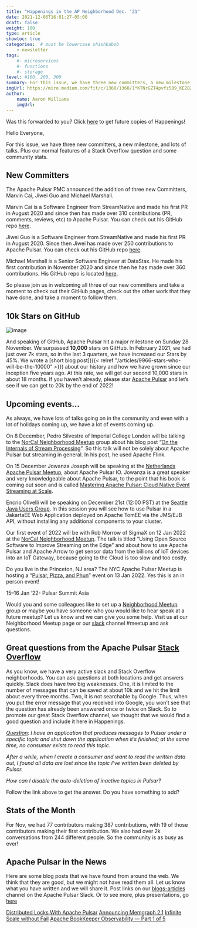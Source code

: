 ```yaml
---
title: "Happenings in the AP Neighborhood Dec. ‘21"
date: 2021-12-06T16:01:27-05:00
draft: false
weight: 100
type: article
showtoc: true
categories:  # must be lowercase shishkabob
    - newsletter
tags:
    #- microservices
    #- functions
    #- storage
level: #100, 200, 300
summary: For this issue, we have three new committers, a new milestone, and lots of talks. Plus our normal features of a Stack Overflow question and some community stats.
imgUrl: https://miro.medium.com/fit/c/1360/1360/1*KTNrGZT4pvfz5B9_KE2BZg.png
author:
    name: Aaron Williams
    imgUrl:
---
```


Was this forwarded to you? Click [here](https://lp.constantcontactpages.com/su/8nAlVKo/APNeighborhood) to get future copies of Happenings!

Hello Everyone,

For this issue, we have three new committers, a new milestone, and lots of talks. Plus our normal features of a Stack Overflow question and some community stats.

## **New Committers**
The Apache Pulsar PMC announced the addition of three new Committers, Marvin Cai, Jiwei Guo and Michael Marshall.

Marvin Cai is a Software Engineer from StreamNative and made his first PR in August 2020 and since then has made over 310 contributions (PR, comments, reviews, etc) to Apache Pulsar. You can check out his GitHub repo [here](https://github.com/MarvinCai).

Jiwei Guo is a Software Engineer from StreamNative and made his first PR in August 2020. Since then Jiwei has made over 250 contributions to Apache Pulsar. You can check out his GitHub repo [here](https://github.com/Technoboy-).

Michael Marshall is a Senior Software Engineer at DataStax. He made his first contribution in November 2020 and since then he has made over 360 contributions. His GitHub repo is located [here](https://github.com/michaeljmarshall).

So please join us in welcoming all three of our new committers and take a moment to check out their GitHub pages, check out the other work that they have done, and take a moment to follow them.

## **10k Stars on GitHub**
![image](https://user-images.githubusercontent.com/1042872/153696409-541d0749-dc0d-420e-8fae-372e358cc5b0.png)

And speaking of GitHub, Apache Pulsar hit a major milestone on Sunday 28 November. We surpassed **10,000** stars on GitHub. In February 2021, we had just over 7k stars, so in the last 3 quarters, we have increased our Stars by 45%. We wrote a [short blog post]({{< relref "/articles/9966-stars-who-will-be-the-10000" >}}) about our history and how we have grown since our inception five years ago. At this rate, we will get our second 10,000 stars in about 18 months. If you haven’t already, please star [Apache Pulsar](https://github.com/apache/pulsar) and let’s see if we can get to 20k by the end of 2022!

## **Upcoming events…**

As always, we have lots of talks going on in the community and even with a lot of holidays coming up, we have a lot of events coming up.

On 8 December, Pedro Silvestre of Imperial College London will be talking to the [NorCal Neighborhood Meetup](https://www.meetup.com/nor-cal-apache-pulsar-meetup-group/events/282151278/) group about his blog post “[On the Internals of Stream Processing](https://www.doc.ic.ac.uk/~pms20/post/stream-processing-thread-model/)”. So this talk will not be solely about Apache Pulsar but streaming in general. In his post, he used Apache Flink.

On 15 December Jowanza Joseph will be speaking at the [Netherlands Apache Pulsar Meetup](https://www.meetup.com/netherlands-apache-pulsar-meetup/), about Apache Pulsar IO. Jowanza is a great speaker and very knowledgeable about Apache Pulsar, to the point that his book is coming out soon and is called [Mastering Apache Pulsar: Cloud Native Event Streaming at Scale](https://www.oreilly.com/library/view/mastering-apache-pulsar/9781492084891/).

Encrio Olivelli will be speaking on December 21st (12:00 PST) at the [Seattle Java Users Group](https://www.meetup.com/seajug/). In this session you will see how to use Pulsar in a JakartaEE Web Application deployed on Apache TomEE via the JMS/EJB API, without installing any additional components to your cluster.

Our first event of 2022 will be with Rob Morrow of SigmaX on 12 Jan 2022 at the [NorCal Neighborhood Meetup](https://www.meetup.com/nor-cal-apache-pulsar-meetup-group/events/281386918/). The talk is titled “Using Open Source Software to Improve Streaming on the Edge” and about how to use Apache Pulsar and Apache Arrow to get sensor data from the billions of IoT devices into an IoT Gateway, because going to the Cloud is too slow and too costly.

Do you live in the Princeton, NJ area? The NYC Apache Pulsar Meetup is hosting a “[Pulsar, Pizza, and Phun](https://www.meetup.com/new-york-city-apache-pulsar-meetup/events/282270385/)” event on 13 Jan 2022. Yes this is an in person event!

15–16 Jan ‘22- Pulsar Summit Asia

Would you and some colleagues like to set up a [Neighborhood Meetup](https://www.meetup.com/pro/apache-pulsar-neighborhood) group or maybe you have someone who you would like to hear speak at a future meetup? Let us know and we can give you some help. Visit us at our Neighborhood Meetup page or our [slack](https://pulsar.apache.org/en/contact/) channel #meetup and ask questions.

## **Great questions from the Apache Pulsar [Stack Overflow](https://stackoverflow.com/questions/tagged/apache-pulsar?tab=Newest)**

As you know, we have a very active slack and Stack Overflow neighborhoods. You can ask questions at both locations and get answers quickly. Slack does have two big weaknesses. One, it is limited to the number of messages that can be saved at about 10k and we hit the limit about every three months. Two, it is not searchable by Google. Thus, when you put the error message that you received into Google, you won’t see that the question has already been answered once or twice on Slack. So to promote our great Stack Overflow channel, we thought that we would find a good question and include it here in Happenings.

_[Question](https://stackoverflow.com/questions/57177337/how-to-avoid-the-automatic-deleting-of-inactive-topics-in-apache-pulsar): I have an application that produces messages to Pulsar under a specific topic and shut down the application when it’s finished; at the same time, no consumer exists to read this topic._

_After a while, when I create a consumer and want to read the written data out, I found all data are lost since the topic I’ve written been deleted by Pulsar._

_How can I disable the auto-deletion of inactive topics in Pulsar?_

Follow the link above to get the answer. Do you have something to add?

## **Stats of the Month**
For Nov, we had 77 contributors making 387 contributions, with 19 of those contributors making their first contribution. We also had over 2k conversations from 244 different people. So the community is as busy as ever!

## **Apache Pulsar in the News**

Here are some blog posts that we have found from around the web. We think that they are good, but we might not have read them all. Let us know what you have written and we will share it. Post links on our [blogs-articles](https://apache-pulsar.slack.com/archives/C02CUPZ2KMZ) channel on the Apache Pulsar Slack. Or to see more, plus presentations, go [here](https://pulsar.apache.org/en/resources/)

[Distributed Locks With Apache Pulsar](https://betterprogramming.pub/distributed-locks-with-apache-pulsar-2d95a4d5ff5e)
[Announcing Memgraph 2.1](https://memgraph.com/blog/memgraph-2-1-release)
[Infinite Scale without Fail](https://www.datastax.com/blog/infinite-scale-without-fail-starlight-rabbitmq)
[Apache BookKeeper Observability — Part 1 of 5](https://medium.com/splunk-maas/apache-bookkeeper-observability-part-1-introducing-the-metrics-7f0acb32d0dc)